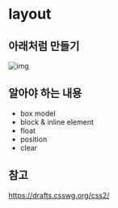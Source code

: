# layout

## 아래처럼 만들기
![img](https://cloud.githubusercontent.com/assets/13831179/11373068/d64b977c-9313-11e5-8e55-ead374b8fe0a.png)

## 알아야 하는 내용
- box model
- block & inline element
- float
- position
- clear

## 참고
https://drafts.csswg.org/css2/
